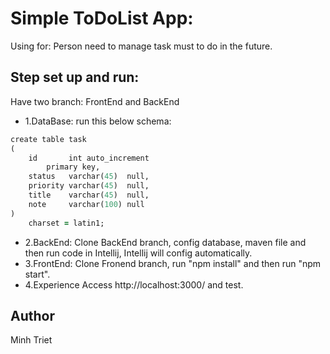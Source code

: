 # Simple ToDoList App:
Using for: 
Person need to manage task must to do in the future.

## Step set up and run: 
Have two branch: FrontEnd and BackEnd
* 1.DataBase:
run this below schema:
```ruby
create table task
(
    id       int auto_increment
        primary key,
    status   varchar(45)  null,
    priority varchar(45)  null,
    title    varchar(45)  null,
    note     varchar(100) null
)
    charset = latin1;
```
* 2.BackEnd:
Clone BackEnd branch, config database, maven file and then run code in Intellij, Intellij will config automatically.
* 3.FrontEnd:
Clone Fronend branch, run "npm install" and then run "npm start". 
* 4.Experience
Access http://localhost:3000/ and test.

## Author
Minh Triet



